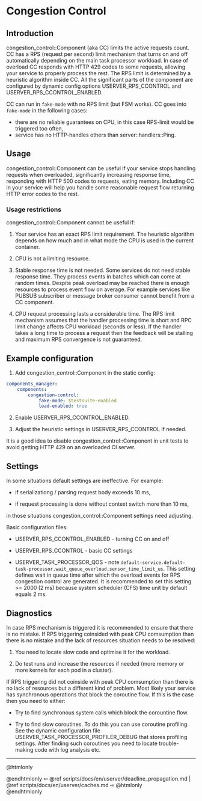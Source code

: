 # Congestion Control

## Introduction

congestion_control::Component (aka CC) limits the active requests count. CC has a RPS (request per second) limit mechanism that turns on
and off automatically depending on the main task processor workload. In case of overload CC responds with HTTP 429 codes to some requests,
allowing your service to properly process the rest. The RPS limit is determined by a heuristic algorithm inside CC. 
All the significant parts of the component are configured by dynamic config options USERVER_RPS_CCONTROL and USERVER_RPS_CCONTROL_ENABLED.

CC can run in `fake-mode` with no RPS limit (but FSM works). CC goes into `fake-mode` in the following cases:

* there are no reliable guarantees on CPU, in this case RPS-limit would be triggered too often,
* service has no HTTP-handles others than server::handlers::Ping.

## Usage

congestion_control::Component can be useful if your service stops handling requests when overloaded, significantly increasing response time, responding with HTTP 500 codes to requests, eating memory.
Including CC in your service will help you handle some reasonable request flow returning HTTP error codes to the rest. 

### Usage restrictions

congestion_control::Component cannot be useful if:

1. Your service has an exact RPS limit requirement. The heuristic algorithm depends on how much and in what mode the CPU is used in the current container. 

2. CPU is not a limiting resource.

3. Stable response time is not needed. Some services do not need stable response time. They process events in batches which can come at random times. Despite peak overload may be reached there is enough resources to process event flow on average. For example services like PUBSUB subscriber or message broker consumer cannot benefit from a CC component.

4. CPU request processing lasts a considerable time. The RPS limit mechanism assumes that the handler processing time is short and RPC limit change affects CPU workload (seconds or less). If the handler takes a long time to process a request then the feedback will be stalling and maximum RPS convergence is not guaranteed.

## Example configuration

1. Add congestion_control::Component in the static config:
```yaml
components_manager:
    components:
        congestion-control:
            fake-mode: $testsuite-enabled
            load-enabled: true
```

2. Enable USERVER_RPS_CCONTROL_ENABLED.

3. Adjust the heuristic settings in USERVER_RPS_CCONTROL if needed.

It is a good idea to disable congestion_control::Component in unit tests to avoid getting HTTP 429 on an overloaded CI server.

## Settings

In some situations default settings are ineffective. For example:

* if serializationg / parsing request body exceeds 10 ms,

* if request processing is done without context switch more than 10 ms,

in those situations congestion_control::Component settings need adjusting. 

Basic configuration files:

* USERVER_RPS_CCONTROL_ENABLED - turning CC on and off

* USERVER_RPS_CCONTROL - basic CC settings

* USERVER_TASK_PROCESSOR_QOS - note `default-service.default-task-processor.wait_queue_overload.sensor_time_limit_us`. 
This setting defines wait in queue time after which the overload events for RPS congestion control are generated. 
It is recommended to set this setting >= 2000 (2 ms) because system scheduler (CFS) time unit by default equals 2 ms.

## Diagnostics

In case RPS mechanism is triggered it is recommended to ensure that there is no mistake. If RPS triggering coinsided 
with peak CPU comsumption than there is no mistake and the lack of resources situation needs to be resolved:

1. You need to locate slow code and optimise it for the workload.

2. Do test runs and increase the resources if needed (more memory or more kernels for each pod in a cluster).

If RPS triggering did not coinside with peak CPU comsumption than there is no lack of resources but a different kind of problem.
Most likely your service has synchronous operations that block the coroutine flow. If this is the case then you need to either:

* Try to find synchronous system calls which block the corountine flow.

* Try to find slow coroutines. To do this you can use coroutine profiling. See the dynamic configuration file USERVER_TASK_PROCESSOR_PROFILER_DEBUG 
that stores profiling settings. After finding such coroutines you need to locate trouble-making code with log analysis etc.

----------

@htmlonly <div class="bottom-nav"> @endhtmlonly
⇦ @ref scripts/docs/en/userver/deadline_propagation.md |
@ref scripts/docs/en/userver/caches.md ⇨
@htmlonly </div> @endhtmlonly
